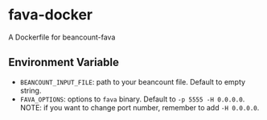 # fava-docker
A Dockerfile for beancount-fava

## Environment Variable

- `BEANCOUNT_INPUT_FILE`: path to your beancount file. Default to empty string.
- `FAVA_OPTIONS`: options to `fava` binary. Default to `-p 5555 -H
  0.0.0.0`. NOTE: if you want to change port number, remember to add `-H
  0.0.0.0`.
